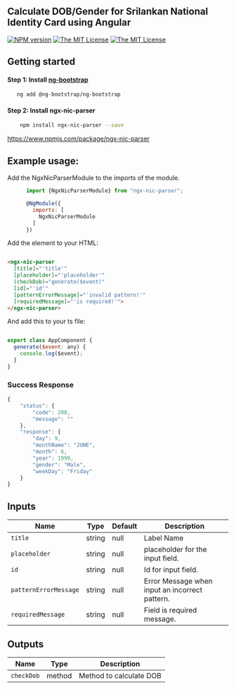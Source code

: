 ## Calculate DOB/Gender for Srilankan National Identity Card using Angular
[![NPM version][npm-image]][npm-url]
[![The MIT License](https://img.shields.io/badge/license-MIT-orange.svg?color=blue&style=flat-square)](http://opensource.org/licenses/MIT)
[![The MIT License](https://img.shields.io/npm/dt/ngx-nic-parser?style=flat-square)]()

## Getting started

#### Step 1: Install [ng-bootstrap](https://ng-bootstrap.github.io/#/getting-started)

```bash
   ng add @ng-bootstrap/ng-bootstrap
```

#### Step 2: Install ngx-nic-parser

```bash
    npm install ngx-nic-parser --save
```
https://www.npmjs.com/package/ngx-nic-parser
## Example usage:
Add the NgxNicParserModule to the imports of the module.
```js
      import {NgxNicParserModule} from "ngx-nic-parser";

      @NgModule({
        imports: [
          NgxNicParserModule
        ]
      })
```

Add the element to your HTML:
```html

<ngx-nic-parser
  [title]="'title'"
  [placeholder]="'placeholder'"
  (checkDob)="generate($event)"
  [id]="'id'"
  [patternErrorMessage]="'invalid pattern!'"
  [requiredMessage]="'is required!'">
</ngx-nic-parser>

```

And add this to your ts file:
```js

export class AppComponent {
  generate($event: any) {
    console.log($event);
  }
}

```
### Success Response
```js
{
    "status": {
        "code": 200,
        "message": ""
    },
    "response": {
        "day": 9,
        "monthName": "JUNE",
        "month": 6,
        "year": 1999,
        "gender": "Male",
        "weekDay": "Friday"
    }
}
```

## Inputs
| Name                    | Type      | Default      | Description                                                                                                                                                                                                                          |
|-------------------------|---------- | ------------ |--------------------------------------------------------------------------------------------------------------------------------------------------------------------------------------------------------------------------------------|
| `title`     | string |        null      | Label Name                                                                                                                                                                                                |
| `placeholder`             | string|       null       | placeholder for the input field.                                                                                                                                                                                                          |
| `id`              | string    |     null         | Id for input field. |
| `patternErrorMessage`                | string    |   null        | Error Message when input an incorrect pattern.                                                                                                         |
| `requiredMessage`           | string    |   null    | Field is required message.                                                                                                                                                                |
## Outputs

| Name                    | Type              | Description |
| ----------------------- | ----------------- | ----------- |
| `checkDob`           | method    | Method to calculate DOB |

[npm-url]: https://www.npmjs.com/package/ngx-nic-parser
[npm-image]: https://img.shields.io/npm/v/ngx-nic-parser?style=flat-square
